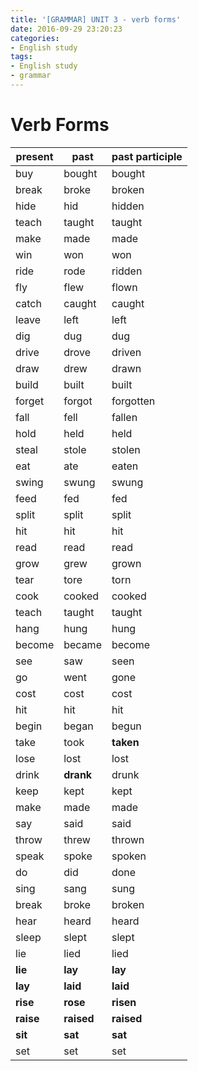 ```yaml
---
title: '[GRAMMAR] UNIT 3 - verb forms'
date: 2016-09-29 23:20:23
categories: 
- English study
tags:
- English study
- grammar
---
```




# Verb Forms

| present | past | past participle |
| ------|--------|--------|
| buy | bought | bought |
|break|broke|broken|
| hide|hid|hidden|
| teach|taught|taught|
| make|made|made|
| win|won|won|
| ride|rode|ridden|
| fly|flew|flown|
| catch|caught|caught|
| leave|left|left|
| dig|dug|dug|
| drive|drove|driven|
| draw|drew|drawn|
| build|built|built|
| forget|forgot|forgotten|
| fall|fell|fallen|
| hold|held|held|
| steal|stole|stolen|
| eat|ate|eaten|
| swing|swung|swung|
| feed|fed|fed|
| split|split|split|
| hit|hit|hit|
| read|read|read|
| grow|grew|grown|
| tear|tore|torn|   
| cook| cooked| cooked|
| teach| taught| taught|
| hang| hung |hung|
| become |became| become|
| see |saw| seen|
| go| went| gone|
| cost| cost| cost|
| hit| hit| hit|
| begin |began| begun|
| take| took| **taken**|
| lose |lost| lost|
| drink| **drank**| drunk|
| keep| kept| kept|
| make| made| made|
| say |said| said|
| throw| threw| thrown|
| speak| spoke| spoken|
| do |did |done|
| sing| sang| sung|
| break| broke| broken|
| hear| heard| heard|
| sleep| slept| slept|
| lie |lied |lied|
| **lie**| **lay**| **lay**|
| **lay**| **laid** |**laid**|
| **rise**| **rose**| **risen**|
| **raise**| **raised** |**raised**|
| **sit**|**sat** |**sat**|
| set |set| set|
    
    